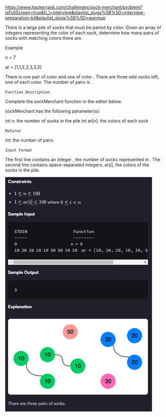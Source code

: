 https://www.hackerrank.com/challenges/sock-merchant/problem?isFullScreen=true&h_l=interview&playlist_slugs%5B%5D=interview-preparation-kit&playlist_slugs%5B%5D=warmup

There is a large pile of socks that must be paired by color. Given an array of integers representing the color of each sock, determine how many pairs of socks with matching colors there are.

Example

n = 7

ar = [1,1,2,2,3,3,3]

There is one pair of color  and one of color . There are three odd socks left, one of each color. The number of pairs is .

`Function Description`

Complete the sockMerchant function in the editor below.

sockMerchant has the following parameter(s):

int n: the number of socks in the pile
int ar[n]: the colors of each sock

`Returns`

int: the number of pairs

`Input Format`

The first line contains an integer , the number of socks represented in .
The second line contains  space-separated integers, ar[i], the colors of the socks in the pile.

![img.png](img.png)